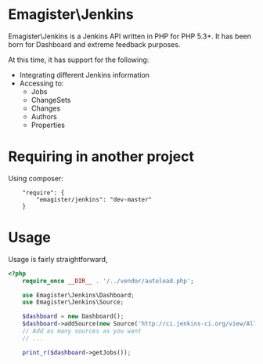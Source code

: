 Emagister\Jenkins
=================
Emagister\Jenkins is a Jenkins API written in PHP
for PHP 5.3+. It has been born for Dashboard
and extreme feedback purposes.

At this time, it has support for the following:

- Integrating different Jenkins information
- Accessing to:
  - Jobs
  - ChangeSets
  - Changes
  - Authors
  - Properties

Requiring in another project
============================
Using composer:

```
    "require": {
        "emagister/jenkins": "dev-master"
    }
```

Usage
=====
Usage is fairly straightforward,

```php
<?php
    require_once __DIR__ . '/../vendor/autoload.php';

    use Emagister\Jenkins\Dashboard;
    use Emagister\Jenkins\Source;

    $dashboard = new Dashboard();
    $dashboard->addSource(new Source('http://ci.jenkins-ci.org/view/All/api/json/?depth=2'));
    // Add as many sources as you want
    // ...

    print_r($dashboard->getJobs());
```